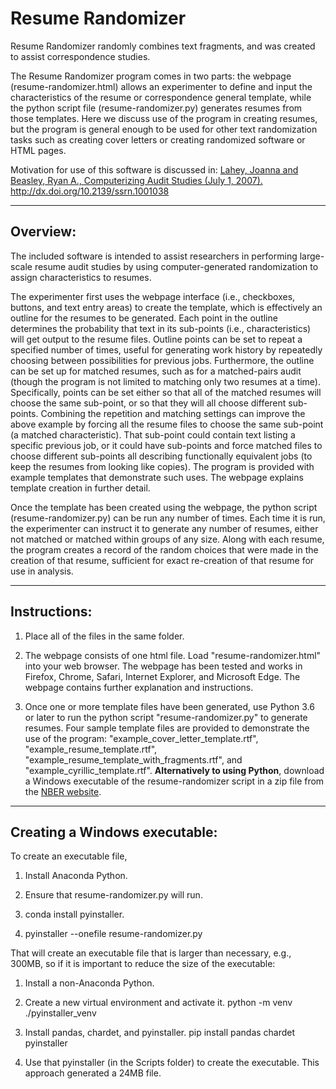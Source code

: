 Resume Randomizer
=================

Resume Randomizer randomly combines text fragments, and was created to assist correspondence studies.

The Resume Randomizer program comes in two parts: the webpage (resume-randomizer.html) allows an experimenter to define and input the characteristics of the resume or correspondence general template, while the python script file (resume-randomizer.py) generates resumes from those templates.  Here we discuss use of the program in creating resumes, but the program is general enough to be used for other text randomization tasks such as creating cover letters or creating randomized software or HTML pages.

Motivation for use of this software is discussed in:
[Lahey, Joanna and Beasley, Ryan A., Computerizing Audit Studies (July 1, 2007).](http://ssrn.com/abstract=1001038) http://dx.doi.org/10.2139/ssrn.1001038

****************************************************************

Overview:
---------

The included software is intended to assist researchers in performing large-scale resume audit studies by using computer-generated randomization to assign characteristics to resumes.

The experimenter first uses the webpage interface (i.e., checkboxes, buttons, and text entry areas) to create the template, which is effectively an outline for the resumes to be generated.  Each point in the outline determines the probability that text in its sub-points (i.e., characteristics) will get output to the resume files.  Outline points can be set to repeat a specified number of times, useful for generating work history by repeatedly choosing between possibilities for previous jobs.  Furthermore, the outline can be set up for matched resumes, such as for a matched-pairs audit (though the program is not limited to matching only two resumes at a time).  Specifically, points can be set either so that all of the matched resumes will choose the same sub-point, or so that they will all choose different sub-points.  Combining the repetition and matching settings can improve the above example by forcing all the resume files to choose the same sub-point (a matched characteristic).  That sub-point could contain text listing a specific previous job, or it could have sub-points and force matched files to choose different sub-points all describing functionally equivalent jobs (to keep the resumes from looking like copies).  The program is provided with example templates that demonstrate such uses.  The webpage explains template creation in further detail.

Once the template has been created using the webpage, the python script (resume-randomizer.py) can be run any number of times.  Each time it is run, the experimenter can instruct it to generate any number of resumes, either not matched or matched within groups of any size.  Along with each resume, the program creates a record of the random choices that were made in the creation of that resume, sufficient for exact re-creation of that resume for use in analysis.

****************************************************************

Instructions:
-------------

1. Place all of the files in the same folder.

2. The webpage consists of one html file.  Load "resume-randomizer.html" into your web browser.  The webpage has been tested and works in Firefox, Chrome, Safari, Internet Explorer, and Microsoft Edge.  The webpage contains further explanation and instructions.

3. Once one or more template files have been generated, use Python 3.6 or later to run the python script "resume-randomizer.py" to generate resumes.  Four sample template files are provided to demonstrate the use of the program: "example_cover_letter_template.rtf", "example_resume_template.rtf", "example_resume_template_with_fragments.rtf", and "example_cyrillic_template.rtf".  **Alternatively to using Python**, download a Windows executable of the resume-randomizer script in a zip file from the [NBER website](http://www.nber.org/resume-audit/).

****************************************************************

Creating a Windows executable:
-------------

To create an executable file,

1. Install Anaconda Python.

2. Ensure that resume-randomizer.py will run.

3. conda install pyinstaller.

4. pyinstaller --onefile resume-randomizer.py


That will create an executable file that is larger than necessary, e.g., 300MB, so if it is important to reduce the size of the executable:
1. Install a non-Anaconda Python.

2. Create a new virtual environment and activate it.
python -m venv ./pyinstaller_venv

3. Install pandas, chardet, and pyinstaller.
pip install pandas chardet pyinstaller

4. Use that pyinstaller (in the Scripts folder) to create the executable.  This approach generated a 24MB file.

